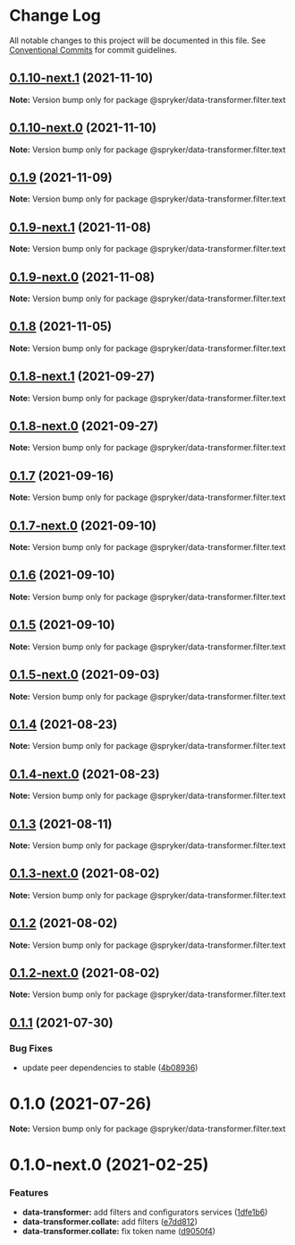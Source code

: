 # Change Log

All notable changes to this project will be documented in this file.
See [Conventional Commits](https://conventionalcommits.org) for commit guidelines.

## [0.1.10-next.1](https://github.com/spryker/ui-components/compare/@spryker/data-transformer.filter.text@0.1.9...@spryker/data-transformer.filter.text@0.1.10-next.1) (2021-11-10)

**Note:** Version bump only for package @spryker/data-transformer.filter.text





## [0.1.10-next.0](https://github.com/spryker/zed-gui/compare/@spryker/data-transformer.filter.text@0.1.8-next.1...@spryker/data-transformer.filter.text@0.1.10-next.0) (2021-11-10)

**Note:** Version bump only for package @spryker/data-transformer.filter.text





## [0.1.9](https://github.com/spryker/ui-components/compare/@spryker/data-transformer.filter.text@0.1.9-next.1...@spryker/data-transformer.filter.text@0.1.9) (2021-11-09)

**Note:** Version bump only for package @spryker/data-transformer.filter.text





## [0.1.9-next.1](https://github.com/spryker/ui-components/compare/@spryker/data-transformer.filter.text@0.1.8...@spryker/data-transformer.filter.text@0.1.9-next.1) (2021-11-08)

**Note:** Version bump only for package @spryker/data-transformer.filter.text





## [0.1.9-next.0](https://github.com/spryker/zed-gui/compare/@spryker/data-transformer.filter.text@0.1.8-next.1...@spryker/data-transformer.filter.text@0.1.9-next.0) (2021-11-08)

**Note:** Version bump only for package @spryker/data-transformer.filter.text





## [0.1.8](https://github.com/spryker/ui-components/compare/@spryker/data-transformer.filter.text@0.1.8-next.1...@spryker/data-transformer.filter.text@0.1.8) (2021-11-05)

**Note:** Version bump only for package @spryker/data-transformer.filter.text





## [0.1.8-next.1](https://github.com/spryker/ui-components/compare/@spryker/data-transformer.filter.text@0.1.7...@spryker/data-transformer.filter.text@0.1.8-next.1) (2021-09-27)

**Note:** Version bump only for package @spryker/data-transformer.filter.text





## [0.1.8-next.0](https://github.com/spryker/zed-gui/compare/@spryker/data-transformer.filter.text@0.1.4...@spryker/data-transformer.filter.text@0.1.8-next.0) (2021-09-27)

**Note:** Version bump only for package @spryker/data-transformer.filter.text





## [0.1.7](https://github.com/spryker/ui-components/compare/@spryker/data-transformer.filter.text@0.1.7-next.0...@spryker/data-transformer.filter.text@0.1.7) (2021-09-16)

**Note:** Version bump only for package @spryker/data-transformer.filter.text





## [0.1.7-next.0](https://github.com/spryker/ui-components/compare/@spryker/data-transformer.filter.text@0.1.6...@spryker/data-transformer.filter.text@0.1.7-next.0) (2021-09-10)

**Note:** Version bump only for package @spryker/data-transformer.filter.text





## [0.1.6](https://github.com/spryker/ui-components/compare/@spryker/data-transformer.filter.text@0.1.5-next.0...@spryker/data-transformer.filter.text@0.1.6) (2021-09-10)

**Note:** Version bump only for package @spryker/data-transformer.filter.text





## [0.1.5](https://github.com/spryker/ui-components/compare/@spryker/data-transformer.filter.text@0.1.5-next.0...@spryker/data-transformer.filter.text@0.1.5) (2021-09-10)

**Note:** Version bump only for package @spryker/data-transformer.filter.text





## [0.1.5-next.0](https://github.com/spryker/ui-components/compare/@spryker/data-transformer.filter.text@0.1.4...@spryker/data-transformer.filter.text@0.1.5-next.0) (2021-09-03)

**Note:** Version bump only for package @spryker/data-transformer.filter.text





## [0.1.4](https://github.com/spryker/ui-components/compare/@spryker/data-transformer.filter.text@0.1.4-next.0...@spryker/data-transformer.filter.text@0.1.4) (2021-08-23)

**Note:** Version bump only for package @spryker/data-transformer.filter.text





## [0.1.4-next.0](https://github.com/spryker/ui-components/compare/@spryker/data-transformer.filter.text@0.1.3...@spryker/data-transformer.filter.text@0.1.4-next.0) (2021-08-23)

**Note:** Version bump only for package @spryker/data-transformer.filter.text





## [0.1.3](https://github.com/spryker/ui-components/compare/@spryker/data-transformer.filter.text@0.1.3-next.0...@spryker/data-transformer.filter.text@0.1.3) (2021-08-11)

**Note:** Version bump only for package @spryker/data-transformer.filter.text





## [0.1.3-next.0](https://github.com/spryker/ui-components/compare/@spryker/data-transformer.filter.text@0.1.2...@spryker/data-transformer.filter.text@0.1.3-next.0) (2021-08-02)

**Note:** Version bump only for package @spryker/data-transformer.filter.text





## [0.1.2](https://github.com/spryker/ui-components/compare/@spryker/data-transformer.filter.text@0.1.2-next.0...@spryker/data-transformer.filter.text@0.1.2) (2021-08-02)

**Note:** Version bump only for package @spryker/data-transformer.filter.text





## [0.1.2-next.0](https://github.com/spryker/ui-components/compare/@spryker/data-transformer.filter.text@0.1.1...@spryker/data-transformer.filter.text@0.1.2-next.0) (2021-08-02)

**Note:** Version bump only for package @spryker/data-transformer.filter.text





## [0.1.1](https://github.com/spryker/ui-components/compare/@spryker/data-transformer.filter.text@0.1.0...@spryker/data-transformer.filter.text@0.1.1) (2021-07-30)


### Bug Fixes

* update peer dependencies to stable ([4b08936](https://github.com/spryker/ui-components/commit/4b0893691360cf4bd66935aed24873266c98c4e4))





# 0.1.0 (2021-07-26)

**Note:** Version bump only for package @spryker/data-transformer.filter.text





# 0.1.0-next.0 (2021-02-25)


### Features

* **data-transformer:** add filters and configurators services ([1dfe1b6](https://github.com/spryker/ui-components/commit/1dfe1b6b8c84e5742bea658145c46eeca97b3915))
* **data-transformer.collate:** add filters ([e7dd812](https://github.com/spryker/ui-components/commit/e7dd81247ba953d38fc44109a45053c930ec9aa0))
* **data-transformer.collate:** fix token name ([d9050f4](https://github.com/spryker/ui-components/commit/d9050f4531c617cd8c8b64c1f4755f5bce82a45a))
